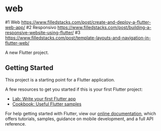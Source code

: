 # web
#1 Web
https://www.filledstacks.com/post/create-and-deploy-a-flutter-web-app/
#2 Responsivo
https://www.filledstacks.com/post/building-a-responsive-website-using-flutter/
#3
https://www.filledstacks.com/post/template-layouts-and-navigation-in-flutter-web/


A new Flutter project.

## Getting Started

This project is a starting point for a Flutter application.

A few resources to get you started if this is your first Flutter project:

- [Lab: Write your first Flutter app](https://flutter.dev/docs/get-started/codelab)
- [Cookbook: Useful Flutter samples](https://flutter.dev/docs/cookbook)

For help getting started with Flutter, view our
[online documentation](https://flutter.dev/docs), which offers tutorials,
samples, guidance on mobile development, and a full API reference.
